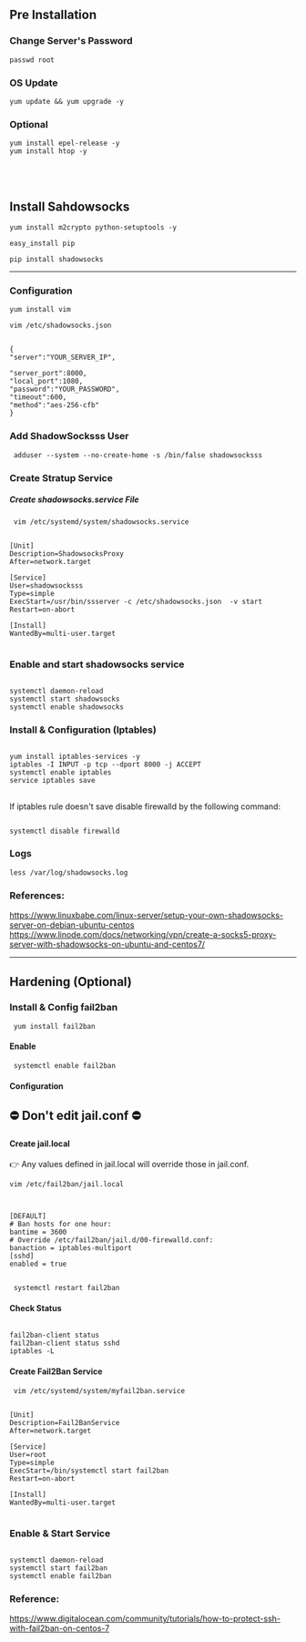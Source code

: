 ## Pre Installation

### Change Server's Password

<code>passwd root</code>

### OS Update

<code>yum update && yum upgrade -y</code>



### Optional

<code>yum install epel-release -y</code>  
<code>yum install htop -y</code>

    
<br><br>

## Install Sahdowsocks

<code>yum install m2crypto python-setuptools -y</code>

<code>easy_install pip</code>

<code>pip install shadowsocks</code>

* * *

### Configuration

<code>yum install vim</code>

<code>vim /etc/shadowsocks.json</code>

<pre><code>
{
"server":"YOUR_SERVER_IP",
<br>"server_port":8000,
"local_port":1080,
"password":"YOUR_PASSWORD",
"timeout":600,
"method":"aes-256-cfb"
}
</code></pre>


### Add ShadowSocksss User
<code> adduser --system --no-create-home -s /bin/false shadowsocksss </code>


### Create Stratup Service

##### Create shadowsocks.service File
<code> vim /etc/systemd/system/shadowsocks.service </code>

<pre><code>
[Unit]
Description=ShadowsocksProxy
After=network.target

[Service]
User=shadowsocksss
Type=simple
ExecStart=/usr/bin/ssserver -c /etc/shadowsocks.json  -v start
Restart=on-abort

[Install]
WantedBy=multi-user.target

</code></pre>


### Enable and start shadowsocks service

<pre><code>
systemctl daemon-reload
systemctl start shadowsocks
systemctl enable shadowsocks
</code></pre>



### Install & Configuration (Iptables)

<pre><code>
yum install iptables-services -y
iptables -I INPUT -p tcp --dport 8000 -j ACCEPT
systemctl enable iptables   
service iptables save
</code></pre>

##
If iptables rule doesn't save disable firewalld by the following command:

<pre><code>
systemctl disable firewalld
</code></pre>


### Logs
<code>less /var/log/shadowsocks.log </code>



### References:

https://www.linuxbabe.com/linux-server/setup-your-own-shadowsocks-server-on-debian-ubuntu-centos
https://www.linode.com/docs/networking/vpn/create-a-socks5-proxy-server-with-shadowsocks-on-ubuntu-and-centos7/
    

* * *



## Hardening (Optional)

### Install & Config fail2ban 

<code> yum install fail2ban </code>

#### Enable
<code> systemctl enable fail2ban </code>

#### Configuration

## ⛔ Don't edit jail.conf ⛔


#### Create jail.local

👉 Any values defined in jail.local will override those in jail.conf.


<code>vim /etc/fail2ban/jail.local</code>
<pre><code>

[DEFAULT]
# Ban hosts for one hour:
bantime = 3600
# Override /etc/fail2ban/jail.d/00-firewalld.conf:
banaction = iptables-multiport
[sshd]
enabled = true

</pre></code>

<code> systemctl restart fail2ban </code>

#### Check Status
<pre><code>
fail2ban-client status
fail2ban-client status sshd
iptables -L
</pre></code>

#### Create Fail2Ban Service

<code> vim /etc/systemd/system/myfail2ban.service </code>

<pre><code>
[Unit]
Description=Fail2BanService
After=network.target

[Service]
User=root
Type=simple
ExecStart=/bin/systemctl start fail2ban
Restart=on-abort

[Install]
WantedBy=multi-user.target

</pre></code>


### Enable & Start Service
<pre><code>
systemctl daemon-reload
systemctl start fail2ban
systemctl enable fail2ban
</pre></code>

### Reference:
https://www.digitalocean.com/community/tutorials/how-to-protect-ssh-with-fail2ban-on-centos-7


